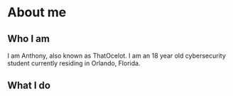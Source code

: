 # About me
## Who I am
I am Anthony, also known as ThatOcelot. I am an 18 year old cybersecurity student currently residing in Orlando, Florida.
## What I do

